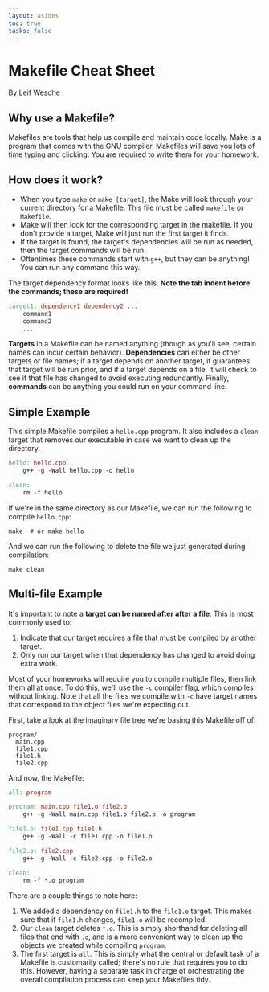 ```yaml
---
layout: asides
toc: true
tasks: false
---
```


# Makefile Cheat Sheet

By Leif Wesche

## Why use a Makefile?

Makefiles are tools that help us compile and maintain code locally.
Make is a program that comes with the GNU compiler.
Makefiles will save you lots of time typing and clicking. 
You are required to write them for your homework. 

## How does it work?
 
- When you type `make` or `make [target]`, the Make will look through your current directory for a Makefile.
  This file must be called `makefile` or `Makefile`.
- Make will then look for the corresponding target in the makefile.
  If you don't provide a target, Make will just run the first target it finds.
- If the target is found, the target's dependencies will be run as needed, then the target commands will be run. 
- Oftentimes these commands start with `g++`, but they can be anything!
  You can run any command this way.
  
The target dependency format looks like this. 
**Note the tab indent before the commands; these are required!**
  
```makefile
target1: dependency1 dependency2 ...
	command1
	command2
	...
```

**Targets** in a Makefile can be named anything (though as you'll see, certain names can incur certain behavior).
**Dependencies** can either be other targets or file names; if a target depends on another target, it guarantees that target will be run prior, and if a target depends on a file, it will check to see if that file has changed to avoid executing redundantly.
Finally, **commands** can be anything you could run on your command line.

## Simple Example

This simple Makefile compiles a `hello.cpp` program.
It also includes a `clean` target that removes our executable in case we want to clean up the directory.

```makefile
hello: hello.cpp
	g++ -g -Wall hello.cpp -o hello

clean:
	rm -f hello
```

If we're in the same directory as our Makefile, we can run the following to compile `hello.cpp`:

```shell
make  # or make hello
```

And we can run the following to delete the file we just generated during compilation:

```shell
make clean
```

## Multi-file Example

It's important to note a **target can be named after after a file**.
This is most commonly used to:

1. Indicate that our target requires a file that must be compiled by another target.
2. Only run our target when that dependency has changed to avoid doing extra work.

Most of your homeworks will require you to compile multiple files, then link them all at once.
To do this, we'll use the `-c` compiler flag, which compiles without linking.
Note that all the files we compile with `-c` have target names that correspond to the object files we're expecting out.

First, take a look at the imaginary file tree we're basing this Makefile off of:

```
program/
  main.cpp
  file1.cpp
  file1.h
  file2.cpp
```

And now, the Makefile:

```makefile
all: program

program: main.cpp file1.o file2.o
	g++ -g -Wall main.cpp file1.o file2.o -o program

file1.o: file1.cpp file1.h
	g++ -g -Wall -c file1.cpp -o file1.o

file2.o: file2.cpp
	g++ -g -Wall -c file2.cpp -o file2.o

clean:
	rm -f *.o program
```

There are a couple things to note here:

1. We added a dependency on `file1.h` to the `file1.o` target.
   This makes sure that if `file1.h` changes, `file1.o` will be recompiled.
2. Our `clean` target deletes `*.o`. 
   This is simply shorthand for deleting all files that end with `.o`, and is a more convenient way to clean up the objects we created while compiling `program`.
3. The first target is `all`.
   This is simply what the central or default task of a Makefile is customarily called; there's no rule that requires you to do this.
   However, having a separate task in charge of orchestrating the overall compilation process can keep your Makefiles tidy.
